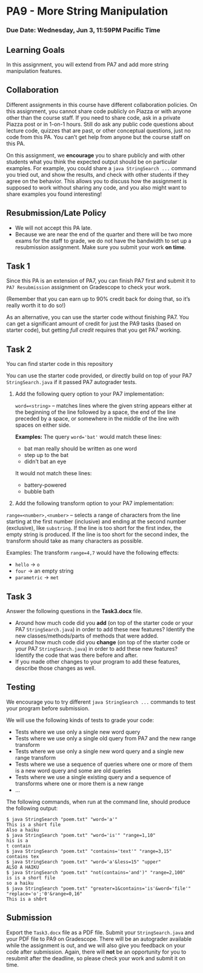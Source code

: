 # PA9 - More String Manipulation
### Due Date: Wednesday, Jun 3, 11:59PM Pacific Time

## Learning Goals
In this assignment, you will extend from PA7 and add more string manipulation features.

## Collaboration
Different assignments in this course have different collaboration policies. On this assignment, you cannot share code publicly on Piazza or with anyone other than the course staff. If you need to share code, ask in a private Piazza post or in 1-on-1 hours. Still do ask any public code questions about lecture code, quizzes that are past, or other conceptual questions, just no code from this PA. You can’t get help from anyone but the course staff on this PA.

On this assignment, we **encourage** you to share publicly and with other students what you think the expected output should be on particular examples. For example, you could share a ```java StringSearch ...``` command you tried out, and show the results, and check with other students if they agree on the behavior. This allows you to discuss how the assignment is supposed to work without sharing any code, and you also might want to share examples you found interesting!

## Resubmission/Late Policy
- We will not accept this PA late.
- Because we are near the end of the quarter and there will be two more exams for the staff to grade, we do not have the bandwidth to set up a resubmission assignment. Make sure you submit your work **on time**.

## Task 1
Since this PA is an extension of PA7, you can finish PA7 first and submit it to ```PA7 Resubmission``` assignment on Gradescope to check your work.

(Remember that you can earn up to 90% credit back for doing that, so it’s really worth it to do so!)

As an alternative, you can use the starter code without finishing PA7. You can get a significant amount of credit for just the PA9 tasks (based on starter code), but getting *full credit* requires that you get PA7 working.

## Task 2
You can find starter code in this repository

You can use the starter code provided, or directly build on top of your PA7 ```StringSearch.java``` if it passed PA7 autograder tests.

1. Add the following query option to your PA7 implementation:

    ```word=<string>``` – matches lines where the given string appears either at the beginning of the line followed by a space, the end of the line preceded by a space, or somewhere in the middle of the line with spaces on either side.

    **Examples:** The query ```word='bat'``` would match these lines:

    - bat man really should be written as one word
    - step up to the bat
    - didn't bat an eye
    
    It would not match these lines:
    - battery-powered
    - bubble bath

2. Add the following transform option to your PA7 implementation:

```range=<number>,<number>``` – selects a range of characters from the line starting at the first number (inclusive) and ending at the second number (exclusive), like ```substring```. If the line is too short for the first index, the empty string is produced. If the line is too short for the second index, the transform should take as many characters as possible.

Examples: The transform ```range=4,7``` would have the following effects:

- ```hello``` → ```o```
- ```four``` → an empty string
- ```parametric``` → ```met```

## Task 3
Answer the following questions in the **Task3.docx** file.

- Around how much code did you **add** (on top of the starter code or your PA7 ```StringSearch.java```) in order to add these new features? Identify the new classes/methods/parts of methods that were added.
- Around how much code did you **change** (on top of the starter code or your PA7 ```StringSearch.java```) in order to add these new features? Identify the code that was there before and after.
- If you made other changes to your program to add these features, describe those changes as well.

## Testing
We encourage you to try different ```java StringSearch ...``` commands to test your program before submission.

We will use the following kinds of tests to grade your code:

- Tests where we use only a single new word query
- Tests where we use only a single old query from PA7 and the new range transform
- Tests where we use only a single new word query and a single new range transform
- Tests where we use a sequence of queries where one or more of them is a new word query and some are old queries
- Tests where we use a single existing query and a sequence of transforms where one or more them is a new range
- …

The following commands, when run at the command line, should produce the following output:

```
$ java StringSearch "poem.txt" "word='a'"
This is a short file
Also a haiku
$ java StringSearch "poem.txt" "word='is'" "range=1,10"
his is a 
t contain
$ java StringSearch "poem.txt" "contains='text'" "range=3,15"
contains tex
$ java StringSearch "poem.txt" "word='a'&less=15" "upper"
ALSO A HAIKU
$ java StringSearch "poem.txt" "not(contains='and')" "range=2,100"
is is a short file
so a haiku
$ java StringSearch "poem.txt" "greater=1&contains='is'&word='file'" "replace='o';'0'&range=0,16"
This is a sh0rt
```

## Submission
Export the ```Task3.docx``` file as a PDF file. Submit your ```StringSearch.java``` and your PDF file to PA9 on Gradescope. There will be an autograder available while the assignment is out, and we will also give you feedback on your code after submission. Again, there will **not** be an opportunity for you to resubmit after the deadline, so please check your work and submit it on time.
